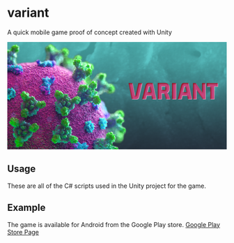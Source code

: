 # variant
A quick mobile game proof of concept created with Unity

![](https://raw.githubusercontent.com/ajmazepa/variant/main/Assets/Sprites/Android_Feature.png)

## Usage
These are all of the C# scripts used in the Unity project for the game.

## Example
The game is available for Android from the Google Play store.
[Google Play Store Page](https://play.google.com/store/apps/details?id=ajmazepa.com.Variant)


